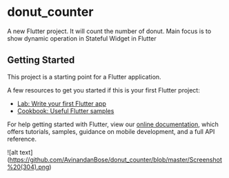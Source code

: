 # donut_counter

A new Flutter project. It will count the number of donut. Main focus is to show dynamic operation in Stateful Widget in Flutter

## Getting Started

This project is a starting point for a Flutter application.

A few resources to get you started if this is your first Flutter project:

- [Lab: Write your first Flutter app](https://flutter.dev/docs/get-started/codelab)
- [Cookbook: Useful Flutter samples](https://flutter.dev/docs/cookbook)

For help getting started with Flutter, view our
[online documentation](https://flutter.dev/docs), which offers tutorials,
samples, guidance on mobile development, and a full API reference.

![alt text] (https://github.com/AvinandanBose/donut_counter/blob/master/Screenshot%20(304).png)
